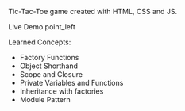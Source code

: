 Tic-Tac-Toe game created with HTML, CSS and JS.

Live Demo point_left

Learned Concepts: 
* Factory Functions 
* Object Shorthand
* Scope and Closure
* Private Variables and Functions
* Inheritance with factories
* Module Pattern

